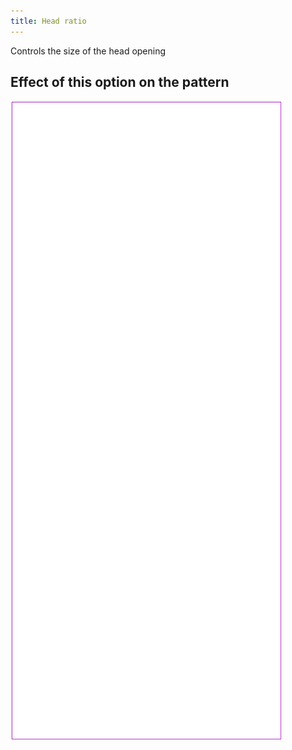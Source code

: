 ```yaml
---
title: Head ratio
---
```


Controls the size of the head opening


## Effect of this option on the pattern
![This image shows the effect of this option by superimposing several variants that have a different value for this option](tiberius_headratio_sample.svg "Effect of this option on the pattern")